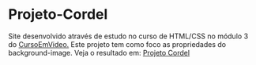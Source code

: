 # Projeto-Cordel
Site desenvolvido através de estudo no curso de HTML/CSS no módulo 3 do <a href="https://www.cursoemvideo.com/" target="_blank">CursoEmVideo.</a>
Este projeto tem como foco as propriedades do background-image.
Veja o resultado em: <a href="https://aly50n.github.io/Projeto-Cordel/" target="_blank">Projeto Cordel</a>
